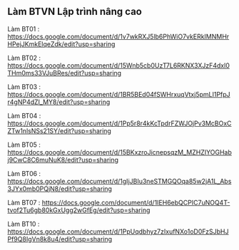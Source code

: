 ## Làm BTVN Lập trình nâng cao
Làm BT01 : https://docs.google.com/document/d/1v7wkRXJ5lb6PhWiO7vkERkIMNMHrHPejJKmkElqeZdk/edit?usp=sharing

Làm BT02 : https://docs.google.com/document/d/15Wnb5cb0UzT7L6RKNX3XJzF4dxl0THm0ms33VJuBRes/edit?usp=sharing

Làm BT03 : https://docs.google.com/document/d/1BR5BEd04fSWHrxuqVtxj5pmLI1PfpJr4gNP4dZI_MY8/edit?usp=sharing

Làm BT04 : https://docs.google.com/document/d/1Pp5r8r4kKcTpdrFZWJOjPv3McBOxCZTw1nlsNSs21SY/edit?usp=sharing

Làm BT05 : https://docs.google.com/document/d/15BKxzroJicnepsqzM_MZHZIYOGHabj9CwC8C6muNuK8/edit?usp=sharing

Làm BT06 : https://docs.google.com/document/d/1gIjJBIu3neSTMGQOqa85w2jA1L_Abs3JYx0mb0PQjN8/edit?usp=sharing

Làm BT07 : https://docs.google.com/document/d/1IEH6ebQCPIC7uNOQ4T-tvof2Tu6gb80kGxUgg2wGfEg/edit?usp=sharing

Làm BT10 : https://docs.google.com/document/d/1PpUqdbhyz7zIxufNXo1oD0FzSJbHJPf9Q8IgVn8k8u4/edit?usp=sharing
